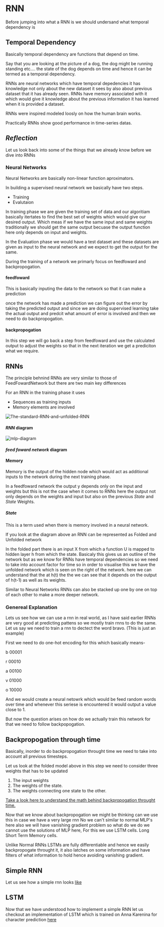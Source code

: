 # RNN
Before jumping into what a RNN is we  should undersand what temporal dependency is

## Temporal Dependency
Basically temporal dependency are functions that depend on time.

Say that you are looking at the picture of a dog, the dog might be running standing etc.... the state of the dog depends on time and hence it can be termed as a temporal dependency.

RNNs are neural networks which have temporal depedencies it has knowledge not only about the new dataset it sees by also about previous dataset that it has already seen.
RNNs have memory associated with it which would give it knowledge about the previous information it has learned when it is provided a dataset.

RNNs were inspired modeled loosly on how the human brain works.

Practically RNNs show good performance in time-series datas.

## _Reflection_

Let us look back into some of the things that we already know before we dive into RNNs

### Neural Networks 

Neural Networks are basically non-linear function aproximators.

In building a supervised neural network we basically have two steps.
* Training 
* Evalutaion

In training phase we are given the training set of data and our algoritiam basically itertates to find the best set of weights which would give our desired output. Which meas if we have the same input and same weights traditionally we should get the same output becuase the output function here only depends on input and weights. 

In the Evaluation phase we would have a test dataset and these datasets are given as input to the neural network and we expect to get the output for the same. 

During the training of a network we primarly focus on feedfoward and backpropogation.

#### feedfoward

This is basically inputing the data to the network so that it can make a prediction

once the network has made a prediction we can figure out the error by taking the predicted output and since we are doing supervised learning take the actual output and predcit what amount of error is involved and then we need to do backpropogation.

#### backpropogation

In this step we will go back a step from feedfoward and use the calculated output to adjust the weights so that in the next iteration we get a prediciton what we require.

## RNNs

The principle behnind RNNs are very similar to those of FeedFowardNetwork but there are two main key differences

For an RNN in the training phase it uses

* Sequences as training inputs
* Memory elements are involved



![The-standard-RNN-and-unfolded-RNN](https://user-images.githubusercontent.com/43090559/82646483-4baabd00-9c32-11ea-86d3-167e0951044b.png)

#### _RNN_ diagram
![mlp-diagram](https://user-images.githubusercontent.com/43090559/82646531-5ebd8d00-9c32-11ea-98ed-d45b67c29c48.jpg)

#### _feed foward network_ diagram
#### Memory
Memory is the output of the hidden node which would act as additional inputs to the network during the next training phase.

In a feedfoward network the output y depends only on the input and weights but this is not the case when it comes to RNNs here the output not only depends on the weights and input but also on the previous _State_ and _State_ Weights.

##### State

This is a term used when there is memory involved in a neural network.

If you look at the diagram above an RNN can be represented as Folded and Unfolded network

In the folded part there is an input X from which a function U is mapped to hidden layer h from which the state. Basicaly this gives us an outline of the network but as we know for RNNs have temporal dependencies so we need to take into account factor for time so in order to visualise this we have the unfolded network which is seen on the right of the network. here we can understand that the at h(t) the the we can see that it depends on the output of h(t-1) as well as its weights.

Similar to Neural Networks RNNs can also be stacked up one by one on top of each other to make a more deeper network.

### Genereal Explanation

Lets us see how we can use a rnn in real world, as I have said earlier RNNs are very good at predicting pattens so we mostly train rnns to do the same. Let us say we need to train a rnn to dectect the word bravo. (This is just an example)

First we need to do one-hot encoding for this which basically means-

b 00001

r 00010

a 00100

v 01000

o 10000

And we would create a neural netowrk which would be feed random words over time and whenever this seriese is encountered it would output a value close to 1.

But now the question arises on how do we actually train this network for that we need to follow backpopogation.

## Backpropogation through time

Basically, inorder to do backpropogation throught time we need to take into account all previous timesteps.

Let us look at the folded model above in this step we need to consider three weights that has to be updated

1. The input weights
1. The weights of the state.
1. The weights connecting one state to the other.


[Take a look here to understand the math behind backpropogation throught time.](https://d2l.ai/chapter_recurrent-neural-networks/bptt.html)

Now that we know about backpropogation we might be thinking can we use this in case we have a very large rnn No we can't similar to normal MLP's here also we will have vanishing gradient problem so what do we do we cannot use the solutions of MLP here, For this we use LSTM cells.
Long Short Term Memory cells.

Unlike Normal RNNs LSTMs are fully differentiable and hence we easily backpropogate throught it, it also latches on some information and have filters of what information to hold hence avoiding vanishing gradient.

## Simple RNN
Let us see how a simple rnn looks [like](https://github.com/abhijitramesh/rnn-under-the-hood/blob/master/Simple_RNN.ipynb)

## LSTM
Now that we have understood how to implement a simple RNN let us checkout an implementation of LSTM which is trained on Anna Karenina for character prediction
[here](https://github.com/abhijitramesh/rnn-under-the-hood/blob/master/LSTM_char_level.ipynb)